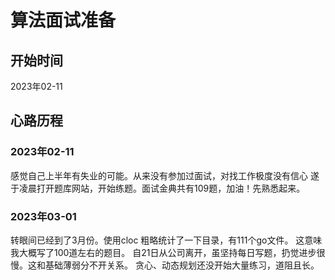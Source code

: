 # 算法面试准备

## 开始时间

2023年02-11


## 心路历程

### 2023年02-11
感觉自己上半年有失业的可能。从来没有参加过面试，对找工作极度没有信心
遂于凌晨打开题库网站，开始练题。面试金典共有109题，加油！先熟悉起来。


### 2023年03-01

转眼间已经到了3月份。使用cloc 粗略统计了一下目录，有111个go文件。
这意味我大概写了100道左右的题目。
自21日从公司离开，虽坚持每日写题，扔觉进步很慢。这和基础薄弱分不开关系。
贪心、动态规划还没开始大量练习，道阻且长。

